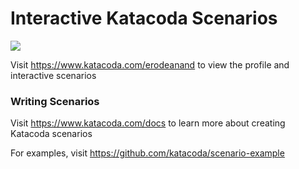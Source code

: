 # Interactive Katacoda Scenarios

[![](http://shields.katacoda.com/katacoda/erodeanand/count.svg)](https://www.katacoda.com/erodeanand "Get your profile on Katacoda.com")

Visit https://www.katacoda.com/erodeanand to view the profile and interactive scenarios

### Writing Scenarios
Visit https://www.katacoda.com/docs to learn more about creating Katacoda scenarios

For examples, visit https://github.com/katacoda/scenario-example
